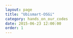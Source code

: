 ```yaml
---
layout: page
title: "Ubismart-OSGi"
category: hands_on_our_codes
date: 2015-06-23 12:00:00
order: 1
---
```



